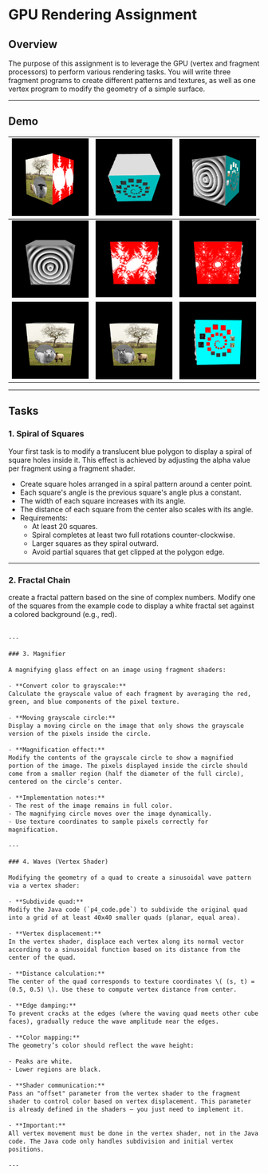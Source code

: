 # GPU Rendering Assignment

## Overview

The purpose of this assignment is to leverage the GPU (vertex and fragment processors) to perform various rendering tasks. You will write three fragment programs to create different patterns and textures, as well as one vertex program to modify the geometry of a simple surface.

---

## Demo

| ![01](./output/01.png) | ![02](./output/02.png) | ![03](./output/03.png) |
| ---------------------- | ---------------------- | ---------------------- |
| ![04](./output/04.png) | ![05](./output/05.png) | ![06](./output/06.png) |
| ![07](./output/07.png) | ![08](./output/08.png) | ![09](./output/09.png) |

---

## Tasks

### 1. Spiral of Squares

Your first task is to modify a translucent blue polygon to display a spiral of square holes inside it. This effect is achieved by adjusting the alpha value per fragment using a fragment shader.

- Create square holes arranged in a spiral pattern around a center point.
- Each square's angle is the previous square's angle plus a constant.
- The width of each square increases with its angle.
- The distance of each square from the center also scales with its angle.
- Requirements:
  - At least 20 squares.
  - Spiral completes at least two full rotations counter-clockwise.
  - Larger squares as they spiral outward.
  - Avoid partial squares that get clipped at the polygon edge.

---

### 2. Fractal Chain

create a fractal pattern based on the sine of complex numbers. Modify one of the squares from the example code to display a white fractal set against a colored background (e.g., red).

```

---

### 3. Magnifier

A magnifying glass effect on an image using fragment shaders:

- **Convert color to grayscale:**
Calculate the grayscale value of each fragment by averaging the red, green, and blue components of the pixel texture.

- **Moving grayscale circle:**
Display a moving circle on the image that only shows the grayscale version of the pixels inside the circle.

- **Magnification effect:**
Modify the contents of the grayscale circle to show a magnified portion of the image. The pixels displayed inside the circle should come from a smaller region (half the diameter of the full circle), centered on the circle’s center.

- **Implementation notes:**
- The rest of the image remains in full color.
- The magnifying circle moves over the image dynamically.
- Use texture coordinates to sample pixels correctly for magnification.

---

### 4. Waves (Vertex Shader)

Modifying the geometry of a quad to create a sinusoidal wave pattern via a vertex shader:

- **Subdivide quad:**
Modify the Java code (`p4_code.pde`) to subdivide the original quad into a grid of at least 40x40 smaller quads (planar, equal area).

- **Vertex displacement:**
In the vertex shader, displace each vertex along its normal vector according to a sinusoidal function based on its distance from the center of the quad.

- **Distance calculation:**
The center of the quad corresponds to texture coordinates \( (s, t) = (0.5, 0.5) \). Use these to compute vertex distance from center.

- **Edge damping:**
To prevent cracks at the edges (where the waving quad meets other cube faces), gradually reduce the wave amplitude near the edges.

- **Color mapping:**
The geometry’s color should reflect the wave height:

- Peaks are white.
- Lower regions are black.

- **Shader communication:**
Pass an "offset" parameter from the vertex shader to the fragment shader to control color based on vertex displacement. This parameter is already defined in the shaders — you just need to implement it.

- **Important:**
All vertex movement must be done in the vertex shader, not in the Java code. The Java code only handles subdivision and initial vertex positions.

---
```
